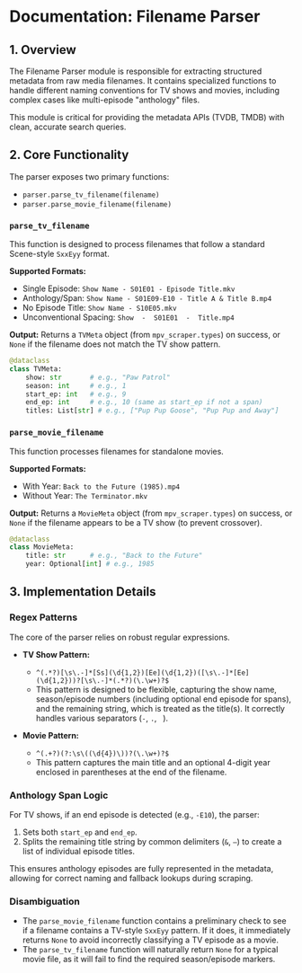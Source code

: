 # Documentation: Filename Parser

## 1. Overview

The Filename Parser module is responsible for extracting structured metadata from raw media filenames. It contains specialized functions to handle different naming conventions for TV shows and movies, including complex cases like multi-episode "anthology" files.

This module is critical for providing the metadata APIs (TVDB, TMDB) with clean, accurate search queries.

## 2. Core Functionality

The parser exposes two primary functions:
- `parser.parse_tv_filename(filename)`
- `parser.parse_movie_filename(filename)`

### `parse_tv_filename`
This function is designed to process filenames that follow a standard Scene-style `SxxEyy` format.

**Supported Formats:**
- Single Episode: `Show Name - S01E01 - Episode Title.mkv`
- Anthology/Span: `Show Name - S01E09-E10 - Title A & Title B.mp4`
- No Episode Title: `Show Name - S10E05.mkv`
- Unconventional Spacing: `Show  -  S01E01  -  Title.mp4`

**Output:**
Returns a `TVMeta` object (from `mpv_scraper.types`) on success, or `None` if the filename does not match the TV show pattern.

```python
@dataclass
class TVMeta:
    show: str       # e.g., "Paw Patrol"
    season: int     # e.g., 1
    start_ep: int   # e.g., 9
    end_ep: int     # e.g., 10 (same as start_ep if not a span)
    titles: List[str] # e.g., ["Pup Pup Goose", "Pup Pup and Away"]
```

### `parse_movie_filename`
This function processes filenames for standalone movies.

**Supported Formats:**
- With Year: `Back to the Future (1985).mp4`
- Without Year: `The Terminator.mkv`

**Output:**
Returns a `MovieMeta` object (from `mpv_scraper.types`) on success, or `None` if the filename appears to be a TV show (to prevent crossover).

```python
@dataclass
class MovieMeta:
    title: str      # e.g., "Back to the Future"
    year: Optional[int] # e.g., 1985
```

## 3. Implementation Details

### Regex Patterns
The core of the parser relies on robust regular expressions.

- **TV Show Pattern:**
  - `^(.*?)[\s\.-]*[Ss](\d{1,2})[Ee](\d{1,2})([\s\.-]*[Ee](\d{1,2}))?[\s\.-]*(.*?)(\.\w+)?$`
  - This pattern is designed to be flexible, capturing the show name, season/episode numbers (including optional end episode for spans), and the remaining string, which is treated as the title(s). It correctly handles various separators (`-`, `.`, ` `).

- **Movie Pattern:**
  - `^(.+?)(?:\s\((\d{4})\))?(\.\w+)?$`
  - This pattern captures the main title and an optional 4-digit year enclosed in parentheses at the end of the filename.

### Anthology Span Logic
For TV shows, if an end episode is detected (e.g., `-E10`), the parser:
1.  Sets both `start_ep` and `end_ep`.
2.  Splits the remaining title string by common delimiters (`&`, `–`) to create a list of individual episode titles.

This ensures anthology episodes are fully represented in the metadata, allowing for correct naming and fallback lookups during scraping.

### Disambiguation
- The `parse_movie_filename` function contains a preliminary check to see if a filename contains a TV-style `SxxEyy` pattern. If it does, it immediately returns `None` to avoid incorrectly classifying a TV episode as a movie.
- The `parse_tv_filename` function will naturally return `None` for a typical movie file, as it will fail to find the required season/episode markers.
